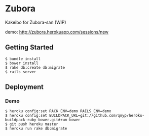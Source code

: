 # Zubora

Kakeibo for Zubora-san (WIP)

demo: http://zubora.herokuapp.com/sessions/new

## Getting Started

```
$ bundle install
$ bower install
$ rake db:create db:migrate
$ rails server
```

## Deployment

### Demo

```
$ heroku config:set RACK_ENV=demo RAILS_ENV=demo
$ heroku config:set BUILDPACK_URL=git://github.com/qnyp/heroku-buildpack-ruby-bower.git#run-bower
$ git push heroku master
$ heroku run rake db:migrate
```

